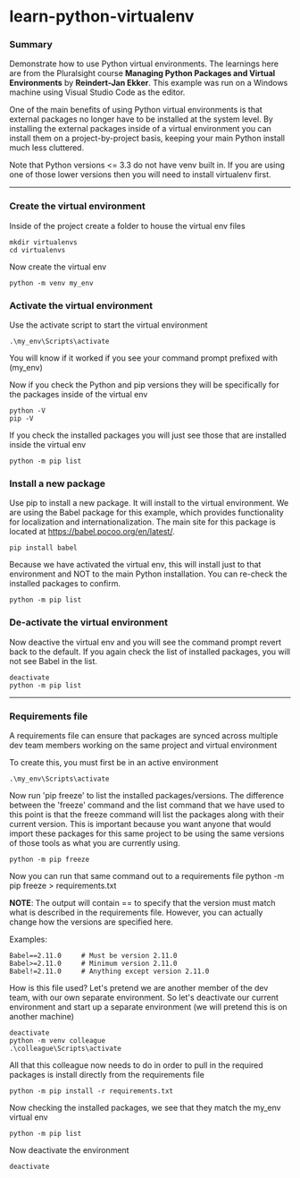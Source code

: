 
# learn-python-virtualenv
### Summary
Demonstrate how to use Python virtual environments. The learnings here are from the Pluralsight course **Managing Python Packages and Virtual Environments** by **Reindert-Jan Ekker**. This example was run on a Windows machine using Visual Studio Code as the editor.

One of the main benefits of using Python virtual environments is that external packages no longer have to be installed at the system level. By installing the external packages inside of a virtual environment you can install them on a project-by-project basis, keeping your main Python install much less cluttered. 

Note that Python versions <= 3.3 do not have venv built in. If you are using one of those lower versions then you will need to install virtualenv first.

---
### Create the virtual environment
Inside of the project create a folder to house the virtual env files

    mkdir virtualenvs
    cd virtualenvs

Now create the virtual env

    python -m venv my_env

### Activate the virtual environment
Use the activate script to start the virtual environment

    .\my_env\Scripts\activate

You will know if it worked if you see your command prompt prefixed with (my_env)

Now if you check the Python and pip versions they will be specifically for the packages inside of the virtual env

    python -V
    pip -V

If you check the installed packages you will just see those that are installed inside the virtual env

    python -m pip list

### Install a new package
Use pip to install a new package. It will install to the virtual environment. We are using the Babel package
for this example, which provides functionality for localization and internationalization. The main site for 
this package is located at https://babel.pocoo.org/en/latest/.

    pip install babel

Because we have activated the virtual env, this will install just to that environment and NOT to the main
Python installation. You can re-check the installed packages to confirm.

    python -m pip list

### De-activate the virtual environment
Now deactive the virtual env and you will see the command prompt revert back to the default. If you again
check the list of installed packages, you will not see Babel in the list.

    deactivate
    python -m pip list

---
### Requirements file
A requirements file can ensure that packages are synced across multiple dev team members working on the same project and virtual environment

To create this, you must first be in an active environment

    .\my_env\Scripts\activate

Now run 'pip freeze' to list the installed packages/versions. The difference between the 'freeze' command and the list command that
we have used to this point is that the freeze command will list the packages along with their current version. This is important
because you want anyone that would import these packages for this same project to be using the same versions of those tools as
what you are currently using.

    python -m pip freeze

Now you can run that same command out to a requirements file
    python -m pip freeze > requirements.txt

**NOTE**: The output will contain == to specify that the version must match what is described in the requirements file. However, you can actually change how the versions are specified here. 

Examples:

    Babel==2.11.0     # Must be version 2.11.0
    Babel>=2.11.0     # Minimum version 2.11.0
    Babel!=2.11.0     # Anything except version 2.11.0

How is this file used? Let's pretend we are another member of the dev team, with our own separate environment. So let's deactivate our current environment and start up a separate environment (we will pretend this is on another machine)

    deactivate
    python -m venv colleague
    .\colleague\Scripts\activate

All that this colleague now needs to do in order to pull in the required packages is install directly from the requirements file

    python -m pip install -r requirements.txt

Now checking the installed packages, we see that they match the my_env virtual env

    python -m pip list

Now deactivate the environment

    deactivate

